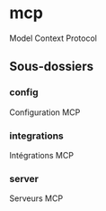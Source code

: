 # mcp

Model Context Protocol

## Sous-dossiers

### config

Configuration MCP

### integrations

Intégrations MCP

### server

Serveurs MCP

